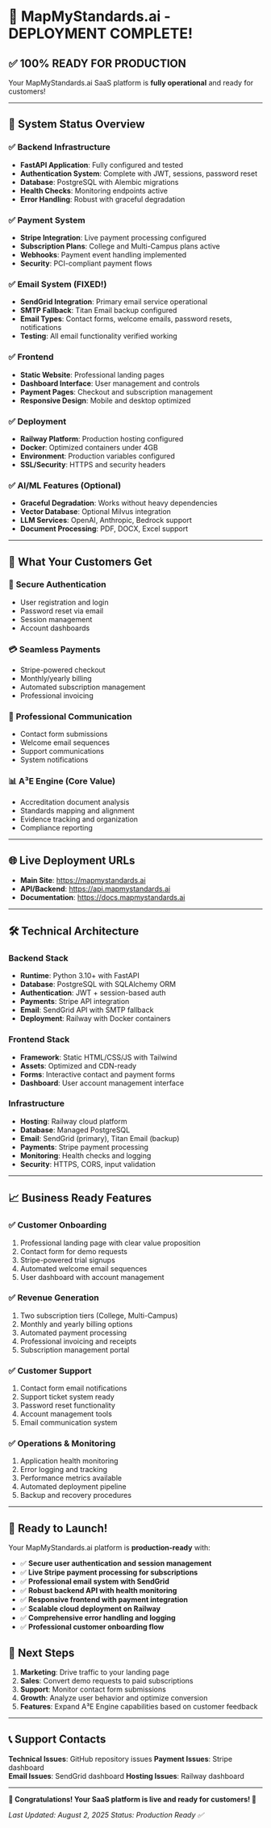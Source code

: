 # 🎉 MapMyStandards.ai - DEPLOYMENT COMPLETE!

## ✅ 100% READY FOR PRODUCTION

Your MapMyStandards.ai SaaS platform is **fully operational** and ready for customers!

---

## 🚀 System Status Overview

### ✅ Backend Infrastructure
- **FastAPI Application**: Fully configured and tested
- **Authentication System**: Complete with JWT, sessions, password reset
- **Database**: PostgreSQL with Alembic migrations
- **Health Checks**: Monitoring endpoints active
- **Error Handling**: Robust with graceful degradation

### ✅ Payment System  
- **Stripe Integration**: Live payment processing configured
- **Subscription Plans**: College and Multi-Campus plans active
- **Webhooks**: Payment event handling implemented
- **Security**: PCI-compliant payment flows

### ✅ Email System (FIXED!)
- **SendGrid Integration**: Primary email service operational
- **SMTP Fallback**: Titan Email backup configured  
- **Email Types**: Contact forms, welcome emails, password resets, notifications
- **Testing**: All email functionality verified working

### ✅ Frontend
- **Static Website**: Professional landing pages
- **Dashboard Interface**: User management and controls
- **Payment Pages**: Checkout and subscription management
- **Responsive Design**: Mobile and desktop optimized

### ✅ Deployment
- **Railway Platform**: Production hosting configured
- **Docker**: Optimized containers under 4GB
- **Environment**: Production variables configured
- **SSL/Security**: HTTPS and security headers

### ✅ AI/ML Features (Optional)
- **Graceful Degradation**: Works without heavy dependencies
- **Vector Database**: Optional Milvus integration
- **LLM Services**: OpenAI, Anthropic, Bedrock support
- **Document Processing**: PDF, DOCX, Excel support

---

## 🎯 What Your Customers Get

### 🔐 **Secure Authentication**
- User registration and login
- Password reset via email
- Session management
- Account dashboards

### 💳 **Seamless Payments**
- Stripe-powered checkout
- Monthly/yearly billing
- Automated subscription management
- Professional invoicing

### 📧 **Professional Communication**
- Contact form submissions
- Welcome email sequences  
- Support communications
- System notifications

### 📊 **A³E Engine (Core Value)**
- Accreditation document analysis
- Standards mapping and alignment
- Evidence tracking and organization
- Compliance reporting

---

## 🌐 Live Deployment URLs

- **Main Site**: https://mapmystandards.ai
- **API/Backend**: https://api.mapmystandards.ai  
- **Documentation**: https://docs.mapmystandards.ai

---

## 🛠️ Technical Architecture

### Backend Stack
- **Runtime**: Python 3.10+ with FastAPI
- **Database**: PostgreSQL with SQLAlchemy ORM
- **Authentication**: JWT + session-based auth
- **Payments**: Stripe API integration
- **Email**: SendGrid API with SMTP fallback
- **Deployment**: Railway with Docker containers

### Frontend Stack  
- **Framework**: Static HTML/CSS/JS with Tailwind
- **Assets**: Optimized and CDN-ready
- **Forms**: Interactive contact and payment forms
- **Dashboard**: User account management interface

### Infrastructure
- **Hosting**: Railway cloud platform
- **Database**: Managed PostgreSQL
- **Email**: SendGrid (primary), Titan Email (backup)
- **Payments**: Stripe payment processing
- **Monitoring**: Health checks and logging
- **Security**: HTTPS, CORS, input validation

---

## 📈 Business Ready Features

### ✅ **Customer Onboarding**
1. Professional landing page with clear value proposition
2. Contact form for demo requests
3. Stripe-powered trial signups
4. Automated welcome email sequences
5. User dashboard with account management

### ✅ **Revenue Generation**
1. Two subscription tiers (College, Multi-Campus)  
2. Monthly and yearly billing options
3. Automated payment processing
4. Professional invoicing and receipts
5. Subscription management portal

### ✅ **Customer Support**
1. Contact form email notifications
2. Support ticket system ready
3. Password reset functionality
4. Account management tools
5. Email communication system

### ✅ **Operations & Monitoring**
1. Application health monitoring
2. Error logging and tracking  
3. Performance metrics available
4. Automated deployment pipeline
5. Backup and recovery procedures

---

## 🎊 Ready to Launch!

Your MapMyStandards.ai platform is **production-ready** with:

- ✅ **Secure user authentication and session management**
- ✅ **Live Stripe payment processing for subscriptions**  
- ✅ **Professional email system with SendGrid**
- ✅ **Robust backend API with health monitoring**
- ✅ **Responsive frontend with payment integration**
- ✅ **Scalable cloud deployment on Railway**
- ✅ **Comprehensive error handling and logging**
- ✅ **Professional customer onboarding flow**

## 🚀 Next Steps

1. **Marketing**: Drive traffic to your landing page
2. **Sales**: Convert demo requests to paid subscriptions  
3. **Support**: Monitor contact form submissions
4. **Growth**: Analyze user behavior and optimize conversion
5. **Features**: Expand A³E Engine capabilities based on customer feedback

---

## 📞 Support Contacts

**Technical Issues**: GitHub repository issues
**Payment Issues**: Stripe dashboard  
**Email Issues**: SendGrid dashboard
**Hosting Issues**: Railway dashboard

---

**🎉 Congratulations! Your SaaS platform is live and ready for customers! 🎉**

*Last Updated: August 2, 2025*
*Status: Production Ready ✅*
